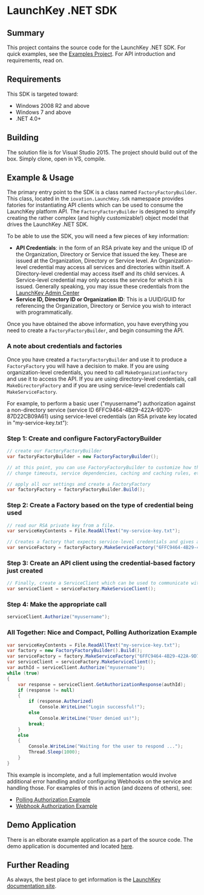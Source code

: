 # LaunchKey .NET SDK

## Summary
This project contains the source code for the LaunchKey .NET SDK. For quick examples, see the [Examples Project](src/iovation.LaunchKey.Sdk.ExampleCli). For API introduction and requirements, read on.
## Requirements
This SDK is targeted toward:

- Windows 2008 R2 and above
- Windows 7 and above
- .NET 4.0+

## Building
The solution file is for Visual Studio 2015. The project should build out of the box. Simply clone, open in VS, compile.

## Example & Usage
The primary entry point to the SDK is a class named `FactoryFactoryBuilder`. This class, located in the `iovation.LaunchKey.Sdk` namespace provides fatories for instantiating API clients which can be used to consume the LaunchKey platform API. The `FactoryFactoryBuilder` is designed to simplify creating the rather complex (and highly customizable!) object model that drives the LaunchKey .NET SDK.

To be able to use the SDK, you will need a few pieces of key information:

* **API Credentials**: in the form of an RSA private key and the unique ID of the Organization, Directory or Service that issued the key. These are issued at the Organization, Directory or Service level. An Organization-level credential may access all services and directories within itself. A Directory-level credential may access itself and its child services. A Service-level credential may only access the service for which it is issued. Generally speaking, you may issue these credentials from the [LaunchKey Admin Center](https://admin.launchkey.com)
* **Service ID, Directory ID or Organization ID**: This is a UUID/GUID for referencing the Organization, Directory or Service you wish to interact with programmatically.

Once you have obtained the above information, you have everything you need to create a `FactoryFactoryBuilder`, and begin consuming the API. 

### A note about credentials and factories
Once you have created a `FactoryFactoryBuilder` and use it to produce a `FactoryFactory` you will have a decision to make. If you are using organization-level credentials, you need to call `MakeOrganizationFactory` and use it to access the API. If you are using directory-level credentials, call `MakeDirectoryFactory` and if you are using service-level credentials call `MakeServiceFactory`.

For example, to perform a basic user ("myusername") authorization against a non-directory service (service ID 6FFC9464-4B29-422A-9D70-87D22CB09A61) using service-level credentials (an RSA private key located in "my-service-key.txt"):

### Step 1: Create and configure FactoryFactoryBuilder

```c#
// create our FactoryFactoryBuilder
var factoryFactoryBuilder = new FactoryFactoryBuilder();

// at this point, you can use FactoryFactoryBuilder to customize how the SDK functions:
// change timeouts, service dependencies, caching and caching rules, etc.

// apply all our settings and create a FactoryFactory
var factoryFactory = factoryFactoryBuilder.Build();
```

### Step 2: Create a Factory based on the type of credential being used
```C#
// read our RSA private key from a file.
var serviceKeyContents = File.ReadAllText("my-service-key.txt");

// Creates a factory that expects service-level credentials and gives access to the API clients which are valid for that level of credential
var serviceFactory = factoryFactory.MakeServiceFactory("6FFC9464-4B29-422A-9D70-87D22CB09A61", serviceKeyContents);
```

### Step 3: Create an API client using the credential-based factory just created
```C#
// Finally, create a ServiceClient which can be used to communicate with the /v3/services endpoints
var serviceClient = serviceFactory.MakeServiceClient();
```

### Step 4: Make the appropriate call
```c#
serviceClient.Authorize("myusername");
```

### All Together: Nice and Compact, Polling Authorization Example

```c#
var serviceKeyContents = File.ReadAllText("my-service-key.txt");
var factory = new FactoryFactoryBuilder().Build();
var serviceFactory = factory.MakeServiceFactory("6FFC9464-4B29-422A-9D70-87D22CB09A61", serviceKeyContents);
var serviceClient = serviceFactory.MakeServiceClient();
var authId = serviceClient.Authorize("myusername");
while (true)
{
	var response = serviceClient.GetAuthorizationResponse(authId);
	if (response != null)
	{
		if (response.Authorized)
			Console.WriteLine("Login successful!");
		else
			Console.WriteLine("User denied us!");
		break;
	}
	else
	{
		Console.WriteLine("Waiting for the user to respond ...");
		Thread.Sleep(1000);
	}
}
```

This example is incomplete, and a full implementation would involve additional error handling and/or configuring Webhooks on the service and handling those. For examples of this in action (and dozens of others), see:

- [Polling Authorization Example](src/iovation.LaunchKey.Sdk.ExampleCli/ServiceExamples.cs#L117)
- [Webhook Authorization Example](src/iovation.LaunchKey.Sdk.ExampleCli/ServiceExamples.cs#L83)

## Demo Application
There is an elborate example application as a part of the source code. The demo application is documented and located [here](src/iovation.LaunchKey.Sdk.ExampleCli).

## Further Reading
As always, the best place to get information is the [LaunchKey documentation site](https://docs.launchkey.com).

